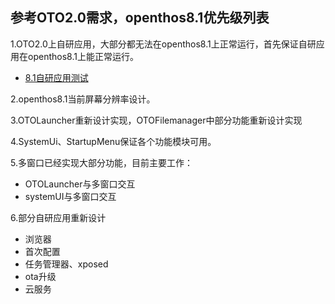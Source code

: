 ## 参考OTO2.0需求，openthos8.1优先级列表

1.OTO2.0上自研应用，大部分都无法在openthos8.1上正常运行，首先保证自研应用在openthos8.1上能正常运行。
  - [8.1自研应用测试](https://github.com/openthos/multiwin-analysis/blob/master/multiwindow/liuxx/8.1%E8%87%AA%E7%A0%94%E5%BA%94%E7%94%A8%E6%B5%8B%E8%AF%95.md)
  
2.openthos8.1当前屏幕分辨率设计。

3.OTOLauncher重新设计实现，OTOFilemanager中部分功能重新设计实现

4.SystemUi、StartupMenu保证各个功能模块可用。

5.多窗口已经实现大部分功能，目前主要工作：
  - OTOLauncher与多窗口交互
  - systemUI与多窗口交互

6.部分自研应用重新设计
  - 浏览器
  - 首次配置
  - 任务管理器、xposed
  - ota升级
  - 云服务
